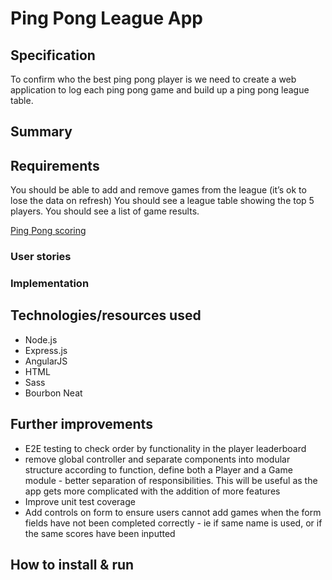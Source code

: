 # Ping Pong League App


## Specification

To confirm who the best ping pong player is we need to create a web application to log each ping pong game and build up a ping pong league table.

## Summary





## Requirements

You should be able to add and remove games from the league (it’s ok to lose the data on refresh)
You should see a league table showing the top 5 players.
You should see a list of game results.


[Ping Pong scoring](https://en.wikipedia.org/wiki/Table_tennis#Scoring)

### User stories


### Implementation



## Technologies/resources used
* Node.js
* Express.js
* AngularJS
* HTML
* Sass
* Bourbon Neat


## Further improvements

* E2E testing to check order by functionality in the player leaderboard
* remove global controller and separate components into modular structure according to function, define both a Player and a Game module - better separation of responsibilities. This will be useful as the app gets more complicated with the addition of more features
* Improve unit test coverage
* Add controls on form to ensure users cannot add games when the form fields have not been completed correctly - ie if same name is used, or if the same scores have been inputted




## How to install & run
